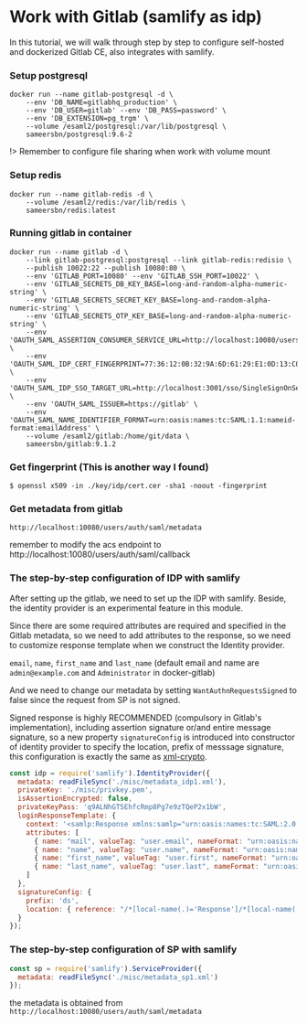 # Work with Gitlab (samlify as idp)

In this tutorial, we will walk through step by step to configure self-hosted and dockerized Gitlab CE, also integrates with samlify.

### Setup postgresql

```
docker run --name gitlab-postgresql -d \
    --env 'DB_NAME=gitlabhq_production' \
    --env 'DB_USER=gitlab' --env 'DB_PASS=password' \
    --env 'DB_EXTENSION=pg_trgm' \
    --volume /esaml2/postgresql:/var/lib/postgresql \
    sameersbn/postgresql:9.6-2
```
!> Remember to configure file sharing when work with volume mount

### Setup redis

```
docker run --name gitlab-redis -d \
    --volume /esaml2/redis:/var/lib/redis \
    sameersbn/redis:latest
```

### Running gitlab in container

```
docker run --name gitlab -d \
    --link gitlab-postgresql:postgresql --link gitlab-redis:redisio \
    --publish 10022:22 --publish 10080:80 \
    --env 'GITLAB_PORT=10080' --env 'GITLAB_SSH_PORT=10022' \
    --env 'GITLAB_SECRETS_DB_KEY_BASE=long-and-random-alpha-numeric-string' \
    --env 'GITLAB_SECRETS_SECRET_KEY_BASE=long-and-random-alpha-numeric-string' \
    --env 'GITLAB_SECRETS_OTP_KEY_BASE=long-and-random-alpha-numeric-string' \
    --env 'OAUTH_SAML_ASSERTION_CONSUMER_SERVICE_URL=http://localhost:10080/users/auth/saml/callback' \
    --env 'OAUTH_SAML_IDP_CERT_FINGERPRINT=77:36:12:0B:32:9A:6D:61:29:E1:0D:13:C0:FF:63:1A:B9:22:FC:3C' \
    --env 'OAUTH_SAML_IDP_SSO_TARGET_URL=http://localhost:3001/sso/SingleSignOnService/gitlab' \
    --env 'OAUTH_SAML_ISSUER=https://gitlab' \
    --env 'OAUTH_SAML_NAME_IDENTIFIER_FORMAT=urn:oasis:names:tc:SAML:1.1:nameid-format:emailAddress' \
    --volume /esaml2/gitlab:/home/git/data \
    sameersbn/gitlab:9.1.2
```

### Get fingerprint (This is another way I found)

```console
$ openssl x509 -in ./key/idp/cert.cer -sha1 -noout -fingerprint
```

### Get metadata from gitlab

`http://localhost:10080/users/auth/saml/metadata`

remember to modify the acs endpoint to http://localhost:10080/users/auth/saml/callback

### The step-by-step configuration of IDP with samlify

After setting up the gitlab, we need to set up the IDP with samlify. Beside, the identity provider is an experimental feature in this module.

Since there are some required attributes are required and specified in the Gitlab metadata, so we need to add attributes to the response, so we need to customize response template when we construct the Identity provider.

`email`, `name`, `first_name` and `last_name` (default email and name are `admin@example.com` and `Administrator` in docker-gitlab)

And we need to change our metadata by setting `WantAuthnRequestsSigned` to false since the request from SP is not signed.

Signed response is highly RECOMMENDED (compulsory in Gitlab's implementation), including assertion signature or/and entire message signature, so a new property `signatureConfig` is introduced into constructor of identity provider to specify the location, prefix of messsage signature, this configuration is exactly the same as [xml-crypto](https://github.com/yaronn/xml-crypto#examples).

```javascript
const idp = require('samlify').IdentityProvider({
  metadata: readFileSync('./misc/metadata_idp1.xml'),
  privateKey: './misc/privkey.pem',
  isAssertionEncrypted: false,
  privateKeyPass: 'q9ALNhGT5EhfcRmp8Pg7e9zTQeP2x1bW',
  loginResponseTemplate: {
    context: '<samlp:Response xmlns:samlp="urn:oasis:names:tc:SAML:2.0:protocol" xmlns:saml="urn:oasis:names:tc:SAML:2.0:assertion" ID="{ID}" Version="2.0" IssueInstant="{IssueInstant}" Destination="{Destination}"><saml:Issuer>{Issuer}</saml:Issuer><samlp:Status><samlp:StatusCode Value="{StatusCode}"/></samlp:Status><saml:Assertion ID="{AssertionID}" Version="2.0" IssueInstant="{IssueInstant}" xmlns:saml="urn:oasis:names:tc:SAML:2.0:assertion"><saml:Issuer>{Issuer}</saml:Issuer><saml:Subject><saml:NameID Format="{NameIDFormat}">{NameID}</saml:NameID><saml:SubjectConfirmation Method="urn:oasis:names:tc:SAML:2.0:cm:bearer"><saml:SubjectConfirmationData NotOnOrAfter="{SubjectConfirmationDataNotOnOrAfter}" Recipient="{SubjectRecipient}"/></saml:SubjectConfirmation></saml:Subject><saml:Conditions NotBefore="{ConditionsNotBefore}" NotOnOrAfter="{ConditionsNotOnOrAfter}"><saml:AudienceRestriction><saml:Audience>{Audience}</saml:Audience></saml:AudienceRestriction></saml:Conditions><AuthnStatement AuthnInstant="{IssueInstant}"> <AuthnContext><AuthnContextClassRef>AuthnContextClassRef</AuthnContextClassRef></AuthnContext></AuthnStatement></samlp:Response>',
    attributes: [
      { name: "mail", valueTag: "user.email", nameFormat: "urn:oasis:names:tc:SAML:2.0:attrname-format:basic", valueXsiType: "xs:string" },
      { name: "name", valueTag: "user.name", nameFormat: "urn:oasis:names:tc:SAML:2.0:attrname-format:basic", valueXsiType: "xs:string" },
      { name: "first_name", valueTag: "user.first", nameFormat: "urn:oasis:names:tc:SAML:2.0:attrname-format:basic", valueXsiType: "xs:string" },
      { name: "last_name", valueTag: "user.last", nameFormat: "urn:oasis:names:tc:SAML:2.0:attrname-format:basic", valueXsiType: "xs:string" },
    ]
  },
  signatureConfig: {
    prefix: 'ds',
    location: { reference: "/*[local-name(.)='Response']/*[local-name(.)='Issuer']", action: 'after' }
  }
});
```

### The step-by-step configuration of SP with samlify

```javascript
const sp = require('samlify').ServiceProvider({
  metadata: readFileSync('./misc/metadata_sp1.xml')
});
```

the metadata is obtained from `http://localhost:10080/users/auth/saml/metadata`

